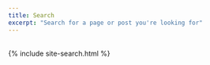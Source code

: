 ```yaml
---
title: Search
excerpt: "Search for a page or post you're looking for"
---
```

<br>
{% include site-search.html %}

